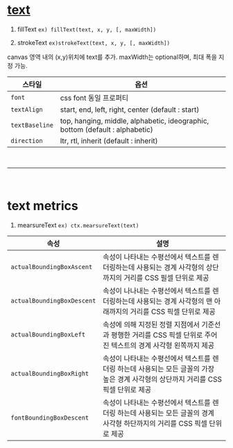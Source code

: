 # [text](https://aljjabaegi.tistory.com/599)

1. fillText `ex) fillText(text, x, y, [, maxWidth])`

2. strokeText `ex)strokeText(text, x, y, [, maxWidth])`

canvas 영역 내의 (x,y)위치에 text를 추가.
maxWidth는 optional하며, 최대 폭을 지정 가능.

| 스타일         | 옵션                                                                         |
| -------------- | ---------------------------------------------------------------------------- |
| `font`         | css font 동일 프로퍼티                                                       |
| `textAlign`    | start, end, left, right, center (default : start)                            |
| `textBaseline` | top, hanging, middle, alphabetic, ideographic, bottom (default : alphabetic) |
| `direction`    | ltr, rtl, inherit (default : inherit)                                        |

<br/>

---

<br/>

# text metrics

1. mearsureText `ex) ctx.mearsureText(text)`

| 속성                       | 설명                                                                                                                                |
| -------------------------- | ----------------------------------------------------------------------------------------------------------------------------------- |
| `actualBoundingBoxAscent`  | 속성이 나타내는 수평선에서 텍스트를 렌더링하는데 사용되는 경계 사각형의 상단까지의 거리를 CSS 필셀 단위로 제공                      |
| `actualBoundingBoxDescent` | 속성이 나나내는 수평선에서 텍스트를 렌더링하는데 사용되는 경계 사각형의 맨 아래까지의 거리를 CSS 픽셀 단위로 제공                   |
| `actualBoundingBoxLeft`    | 속성에 의해 지정된 정렬 지점에서 기준선과 평행한 거리를 CSS 픽셀 단위로 주어진 텍스트의 경계 사각형 왼쪽까지 제공                   |
| `actualBoundingBoxRight`   | 속성이 나타내는 수평선에서 텍스트를 렌더링 하는데 사용되는 모든 글꼴의 가장 높은 경계 사각형의 상단까지 거리를 CSS 픽셀 단위로 제공 |
| `fontBoundingBoxDescent`   | 속성이 나타내는 수평선에서 텍스트를 렌더링 하는데 사용되는 모든 글꼴의 경계 사각형 하단까지의 거리를 CSS 픽셀 단위로 제공           |
